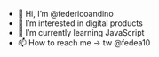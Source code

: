 - 👋 Hi, I’m @federicoandino
- 👀 I’m interested in digital products
- 🌱 I’m currently learning JavaScript
- 📫 How to reach me -> tw @fedea10

<!---
federicoandino/federicoandino is a ✨ special ✨ repository because its `README.md` (this file) appears on your GitHub profile.
You can click the Preview link to take a look at your changes.
--->
